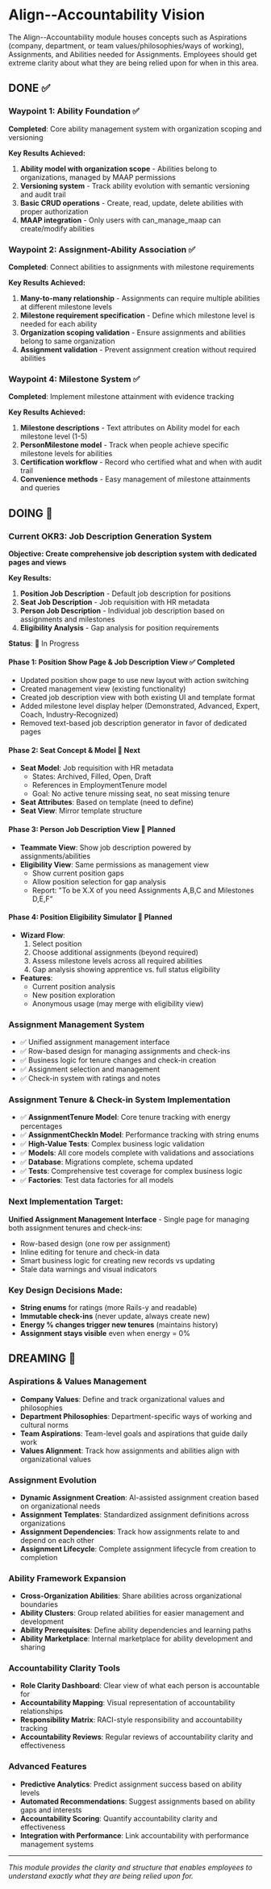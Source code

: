 # Align--Accountability Vision

The Align--Accountability module houses concepts such as Aspirations (company, department, or team values/philosophies/ways of working), Assignments, and Abilities needed for Assignments. Employees should get extreme clarity about what they are being relied upon for when in this area.

## DONE ✅

### **Waypoint 1: Ability Foundation** ✅
**Completed**: Core ability management system with organization scoping and versioning

**Key Results Achieved:**
1. **Ability model with organization scope** - Abilities belong to organizations, managed by MAAP permissions
2. **Versioning system** - Track ability evolution with semantic versioning and audit trail
3. **Basic CRUD operations** - Create, read, update, delete abilities with proper authorization
4. **MAAP integration** - Only users with can_manage_maap can create/modify abilities

### **Waypoint 2: Assignment-Ability Association** ✅
**Completed**: Connect abilities to assignments with milestone requirements

**Key Results Achieved:**
1. **Many-to-many relationship** - Assignments can require multiple abilities at different milestone levels
2. **Milestone requirement specification** - Define which milestone level is needed for each ability
3. **Organization scoping validation** - Ensure assignments and abilities belong to same organization
4. **Assignment validation** - Prevent assignment creation without required abilities

### **Waypoint 4: Milestone System** ✅
**Completed**: Implement milestone attainment with evidence tracking

**Key Results Achieved:**
1. **Milestone descriptions** - Text attributes on Ability model for each milestone level (1-5)
2. **PersonMilestone model** - Track when people achieve specific milestone levels for abilities
3. **Certification workflow** - Record who certified what and when with audit trail
4. **Convenience methods** - Easy management of milestone attainments and queries

## DOING 🔄

### **Current OKR3: Job Description Generation System**
**Objective: Create comprehensive job description system with dedicated pages and views**

**Key Results:**
1. **Position Job Description** - Default job description for positions
2. **Seat Job Description** - Job requisition with HR metadata
3. **Person Job Description** - Individual job description based on assignments and milestones
4. **Eligibility Analysis** - Gap analysis for position requirements

**Status**: 🚧 In Progress

#### Phase 1: Position Show Page & Job Description View ✅ Completed
- Updated position show page to use new layout with action switching
- Created management view (existing functionality)
- Created job description view with both existing UI and template format
- Added milestone level display helper (Demonstrated, Advanced, Expert, Coach, Industry-Recognized)
- Removed text-based job description generator in favor of dedicated pages

#### Phase 2: Seat Concept & Model 🚧 Next
- **Seat Model**: Job requisition with HR metadata
  - States: Archived, Filled, Open, Draft
  - References in EmploymentTenure model
  - Goal: No active tenure missing seat, no seat missing tenure
- **Seat Attributes**: Based on template (need to define)
- **Seat View**: Mirror template structure

#### Phase 3: Person Job Description View 🚧 Planned
- **Teammate View**: Show job description powered by assignments/abilities
- **Eligibility View**: Same permissions as management view
  - Show current position gaps
  - Allow position selection for gap analysis
  - Report: "To be X.X of <Position Type> you need Assignments A,B,C and Milestones D,E,F"

#### Phase 4: Position Eligibility Simulator 🚧 Planned
- **Wizard Flow**:
  1. Select position
  2. Choose additional assignments (beyond required)
  3. Assess milestone levels across all required abilities
  4. Gap analysis showing apprentice vs. full status eligibility
- **Features**: 
  - Current position analysis
  - New position exploration
  - Anonymous usage (may merge with eligibility view)

### **Assignment Management System**
- ✅ Unified assignment management interface
- ✅ Row-based design for managing assignments and check-ins
- ✅ Business logic for tenure changes and check-in creation
- ✅ Assignment selection and management
- ✅ Check-in system with ratings and notes

### **Assignment Tenure & Check-in System Implementation**
- ✅ **AssignmentTenure Model**: Core tenure tracking with energy percentages
- ✅ **AssignmentCheckIn Model**: Performance tracking with string enums
- ✅ **High-Value Tests**: Complex business logic validation
- ✅ **Models**: All core models complete with validations and associations
- ✅ **Database**: Migrations complete, schema updated
- ✅ **Tests**: Comprehensive test coverage for complex business logic
- ✅ **Factories**: Test data factories for all models

### **Next Implementation Target:**
**Unified Assignment Management Interface** - Single page for managing both assignment tenures and check-ins:
- Row-based design (one row per assignment)
- Inline editing for tenure and check-in data
- Smart business logic for creating new records vs updating
- Stale data warnings and visual indicators

### **Key Design Decisions Made:**
- **String enums** for ratings (more Rails-y and readable)
- **Immutable check-ins** (never update, always create new)
- **Energy % changes trigger new tenures** (maintains history)
- **Assignment stays visible** even when energy = 0%

## DREAMING 💭

### **Aspirations & Values Management**
- **Company Values**: Define and track organizational values and philosophies
- **Department Philosophies**: Department-specific ways of working and cultural norms
- **Team Aspirations**: Team-level goals and aspirations that guide daily work
- **Values Alignment**: Track how assignments and abilities align with organizational values

### **Assignment Evolution**
- **Dynamic Assignment Creation**: AI-assisted assignment creation based on organizational needs
- **Assignment Templates**: Standardized assignment definitions across organizations
- **Assignment Dependencies**: Track how assignments relate to and depend on each other
- **Assignment Lifecycle**: Complete assignment lifecycle from creation to completion

### **Ability Framework Expansion**
- **Cross-Organization Abilities**: Share abilities across organizational boundaries
- **Ability Clusters**: Group related abilities for easier management and development
- **Ability Prerequisites**: Define ability dependencies and learning paths
- **Ability Marketplace**: Internal marketplace for ability development and sharing

### **Accountability Clarity Tools**
- **Role Clarity Dashboard**: Clear view of what each person is accountable for
- **Accountability Mapping**: Visual representation of accountability relationships
- **Responsibility Matrix**: RACI-style responsibility and accountability tracking
- **Accountability Reviews**: Regular reviews of accountability clarity and effectiveness

### **Advanced Features**
- **Predictive Analytics**: Predict assignment success based on ability levels
- **Automated Recommendations**: Suggest assignments based on ability gaps and interests
- **Accountability Scoring**: Quantify accountability clarity and effectiveness
- **Integration with Performance**: Link accountability with performance management systems

---

*This module provides the clarity and structure that enables employees to understand exactly what they are being relied upon for.*
